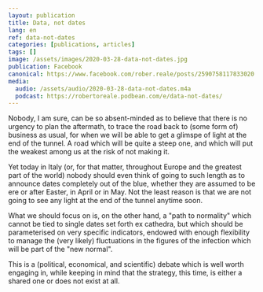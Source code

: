 ```yaml
---
layout: publication
title: Data, not dates
lang: en
ref: data-not-dates
categories: [publications, articles]
tags: []
image: /assets/images/2020-03-28-data-not-dates.jpg
publication: Facebook
canonical: https://www.facebook.com/rober.reale/posts/2590758117833020
media:
  audio: /assets/audio/2020-03-28-data-not-dates.m4a
  podcast: https://robertoreale.podbean.com/e/data-not-dates/
---
```


Nobody, I am sure, can be so absent-minded as to believe that there is no urgency to plan the aftermath, to trace the road back to (some form of) business as usual, for when we will be able to get a glimspe of light at the end of the tunnel. A road which will be quite a steep one, and which will put the weakest among us at the risk of not making it.

Yet today in Italy (or, for that matter, throughout Europe and the greatest part of the world) nobody should even think of going to such length as to announce dates completely out of the blue, whether they are assumed to be ere or after Easter, in April or in May. Not the least reason is that we are not going to see any light at the end of the tunnel anytime soon.

What we should focus on is, on the other hand, a "path to normality" which cannot be tied to single dates set forth ex cathedra, but which should be parameterised on very specific indicators, endowed with enough flexibility to manage the (very likely) fluctuations in the figures of the infection which will be part of the "new normal".

This is a (political, economical, and scientific) debate which is well worth engaging in, while keeping in mind that the strategy, this time, is either a shared one or does not exist at all.
